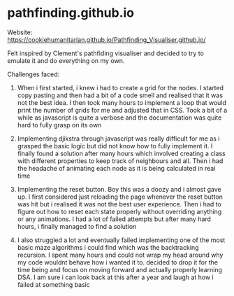 # pathfinding.github.io

Website: https://cookiehumanitarian.github.io/Pathfinding_Visualiser.github.io/

Felt inspired by Clement's pathfiding visualiser and decided to try to emulate it and do everything on my own.

Challenges faced:

1. When i first started, i knew i had to create a grid for the nodes. I started copy pasting and then had a bit of a code smell and realised that it was not the best idea. I then took many hours to implement a loop that would print the number of grids for me and adjusted that in CSS. Took a bit of a while as javascript is quite a verbose and the documentation was quite hard to fully grasp on its own

2. Implementing djikstra through javascript was really difficult for me as i grasped the basic logic but did not know how to fully implement it. I finally found a solution after many hours which involved creating a class with different properties to keep track of neighbours and all. Then i had the headache of animating each node as it is being calculated in real time

3. Implementing the reset button. Boy this was a doozy and i almost gave up. I first considered just reloading the page whenever the reset button was hit but i realised it was not the best user experience. Then i had to figure out how to reset each state properly without overriding anything or any animations. I had a lot of failed attempts but after many hard hours, i finally managed to find a solution

4. I also struggled a lot and eventually failed implementing one of the most basic maze algorithms i could find which was the backtracking recursion. I spent many hours and could not wrap my head around why my code wouldnt behave how i wanted it to. decided to drop it for the time being and focus on moving forward and actually properly learning DSA. I am sure i can look back at this after a year and laugh at how i failed at something basic
